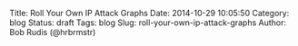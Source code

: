 Title: Roll Your Own IP Attack Graphs
Date: 2014-10-29 10:05:50
Category: blog
Status: draft
Tags: blog
Slug: roll-your-own-ip-attack-graphs
Author: Bob Rudis (@hrbrmstr)

